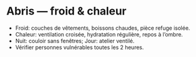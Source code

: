 # Abris — froid & chaleur
- Froid: couches de vêtements, boissons chaudes, pièce refuge isolée.
- Chaleur: ventilation croisée, hydratation régulière, repos à l’ombre.
- Nuit: couloir sans fenêtres; Jour: atelier ventilé.
- Vérifier personnes vulnérables toutes les 2 heures.
